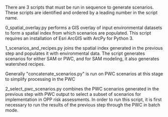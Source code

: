 There are 3 scripts that must be run in sequence to generate scenarios. These scripts are identified and ordered by a leading number in the script name.

0_spatial_overlay.py performs a GIS overlay of input environmental datasets to form a spatial index from which scenarios are populated. This script requires an installation of Esri ArcGIS with ArcPy for Python 3.

1_scenarios_and_recipes.py joins the spatial index generated in the previous step and populates it with environmental data. The script generates scenarios for either SAM or PWC, and for SAM modeling, it also generates watershed recipes.

Generally "concatenate_scenarios.py" is run on PWC scenarios at this stage to simplify processing in the PWC

2_select_pwc_scenarios.py combines the PWC scenarios generated in the previous step with PWC output to select a subset of scenarios for implementation in OPP risk assessments. In order to run this script, it is first necessary to run the results of the previous step through the PWC in batch mode.

